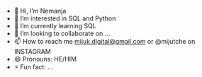 - 👋 Hi, I’m Nemanja
- 👀 I’m interested in SQL and Python
- 🌱 I’m currently learning SQL
- 💞️ I’m looking to collaborate on ...
- 📫 How to reach me mijuk.digital@gmail.com or @mijutche on INSTAGRAM
- 😄 Pronouns: HE/HIM
- ⚡ Fun fact: ...

<!---
Mijutche/Mijutche is a ✨ special ✨ repository because its `README.md` (this file) appears on your GitHub profile.
You can click the Preview link to take a look at your changes.
--->
